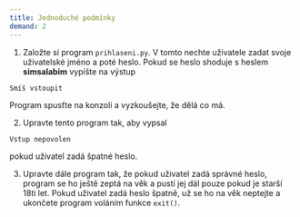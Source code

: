 ```yaml
---
title: Jednoduché podmínky
demand: 2
---
```


1. Založte si program `prihlaseni.py`. V tomto nechte uživatele zadat svoje uživatelské jméno a poté heslo. Pokud se heslo shoduje s heslem **simsalabim** vypište na výstup

```
Smíš vstoupit
```

Program spusťte na konzoli a vyzkoušejte, že dělá co má.

2. Upravte tento program tak, aby vypsal

```
Vstup nepovolen
```

pokud uživatel zadá špatné heslo.

3. Upravte dále program tak, že pokud uživatel zadá správné heslo, program se ho ještě zeptá na věk a pustí jej dál pouze pokud je starší 18ti let. Pokud uživatel zadá heslo špatně, už se ho na věk neptejte a ukončete program voláním funkce `exit()`.
